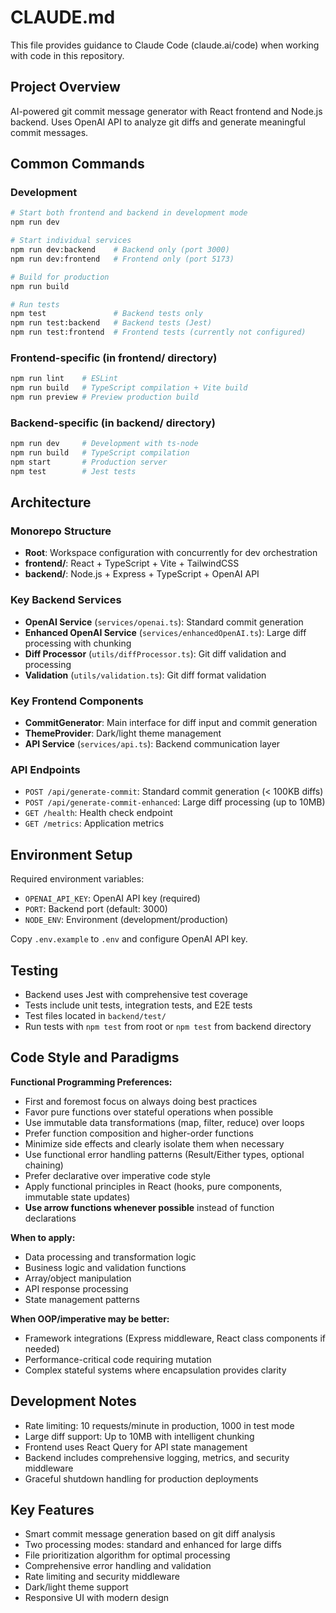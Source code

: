 # CLAUDE.md

This file provides guidance to Claude Code (claude.ai/code) when working with code in this repository.

## Project Overview

AI-powered git commit message generator with React frontend and Node.js backend. Uses OpenAI API to analyze git diffs and generate meaningful commit messages.

## Common Commands

### Development

```bash
# Start both frontend and backend in development mode
npm run dev

# Start individual services
npm run dev:backend    # Backend only (port 3000)
npm run dev:frontend   # Frontend only (port 5173)

# Build for production
npm run build

# Run tests
npm test               # Backend tests only
npm run test:backend   # Backend tests (Jest)
npm run test:frontend  # Frontend tests (currently not configured)
```

### Frontend-specific (in frontend/ directory)

```bash
npm run lint    # ESLint
npm run build   # TypeScript compilation + Vite build
npm run preview # Preview production build
```

### Backend-specific (in backend/ directory)

```bash
npm run dev     # Development with ts-node
npm run build   # TypeScript compilation
npm start       # Production server
npm test        # Jest tests
```

## Architecture

### Monorepo Structure

- **Root**: Workspace configuration with concurrently for dev orchestration
- **frontend/**: React + TypeScript + Vite + TailwindCSS
- **backend/**: Node.js + Express + TypeScript + OpenAI API

### Key Backend Services

- **OpenAI Service** (`services/openai.ts`): Standard commit generation
- **Enhanced OpenAI Service** (`services/enhancedOpenAI.ts`): Large diff processing with chunking
- **Diff Processor** (`utils/diffProcessor.ts`): Git diff validation and processing
- **Validation** (`utils/validation.ts`): Git diff format validation

### Key Frontend Components

- **CommitGenerator**: Main interface for diff input and commit generation
- **ThemeProvider**: Dark/light theme management
- **API Service** (`services/api.ts`): Backend communication layer

### API Endpoints

- `POST /api/generate-commit`: Standard commit generation (< 100KB diffs)
- `POST /api/generate-commit-enhanced`: Large diff processing (up to 10MB)
- `GET /health`: Health check endpoint
- `GET /metrics`: Application metrics

## Environment Setup

Required environment variables:

- `OPENAI_API_KEY`: OpenAI API key (required)
- `PORT`: Backend port (default: 3000)
- `NODE_ENV`: Environment (development/production)

Copy `.env.example` to `.env` and configure OpenAI API key.

## Testing

- Backend uses Jest with comprehensive test coverage
- Tests include unit tests, integration tests, and E2E tests
- Test files located in `backend/test/`
- Run tests with `npm test` from root or `npm test` from backend directory

## Code Style and Paradigms

**Functional Programming Preferences:**

- First and foremost focus on always doing best practices
- Favor pure functions over stateful operations when possible
- Use immutable data transformations (map, filter, reduce) over loops
- Prefer function composition and higher-order functions
- Minimize side effects and clearly isolate them when necessary
- Use functional error handling patterns (Result/Either types, optional chaining)
- Prefer declarative over imperative code style
- Apply functional principles in React (hooks, pure components, immutable state updates)
- **Use arrow functions whenever possible** instead of function declarations

**When to apply:**

- Data processing and transformation logic
- Business logic and validation functions
- Array/object manipulation
- API response processing
- State management patterns

**When OOP/imperative may be better:**

- Framework integrations (Express middleware, React class components if needed)
- Performance-critical code requiring mutation
- Complex stateful systems where encapsulation provides clarity

## Development Notes

- Rate limiting: 10 requests/minute in production, 1000 in test mode
- Large diff support: Up to 10MB with intelligent chunking
- Frontend uses React Query for API state management
- Backend includes comprehensive logging, metrics, and security middleware
- Graceful shutdown handling for production deployments

## Key Features

- Smart commit message generation based on git diff analysis
- Two processing modes: standard and enhanced for large diffs
- File prioritization algorithm for optimal processing
- Comprehensive error handling and validation
- Rate limiting and security middleware
- Dark/light theme support
- Responsive UI with modern design
